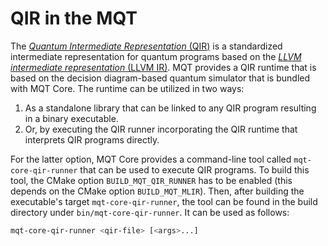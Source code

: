 # QIR in the MQT

The [_Quantum Intermediate Representation_ (QIR)](https://www.qir-alliance.org) is a standardized intermediate representation for quantum programs based on the [_LLVM intermediate representation_ (LLVM IR)](http://llvm.org/).
MQT provides a QIR runtime that is based on the decision diagram-based quantum simulator that is bundled with MQT Core.
The runtime can be utilized in two ways:

1. As a standalone library that can be linked to any QIR program resulting in a binary executable.
2. Or, by executing the QIR runner incorporating the QIR runtime that interprets QIR programs directly.

For the latter option, MQT Core provides a command-line tool called `mqt-core-qir-runner` that can be used to execute QIR programs.
To build this tool, the CMake option `BUILD_MQT_QIR_RUNNER` has to be enabled (this depends on the CMake option `BUILD_MQT_MLIR`).
Then, after building the executable's target `mqt-core-qir-runner`, the tool can be found in the build directory under `bin/mqt-core-qir-runner`.
It can be used as follows:

```bash
mqt-core-qir-runner <qir-file> [<args>...]
```
